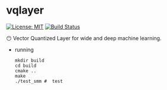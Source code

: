 # vqlayer
[![License: MIT](https://img.shields.io/badge/License-MIT-yellow.svg)](https://github.com/xinyandai/tensor/blob/master/LICENSE)
[![Build Status](https://travis-ci.com/xinyandai/vqlayer.svg?token=rQzxktTxAXqqyNh8ZrSa&branch=master)](https://travis-ci.com/xinyandai/vqlayer)

😶 Vector Quantized Layer for wide and deep machine learning. 
* running

      mkdir build
      cd build
      cmake ..
      make
      ./test_smm #  test
